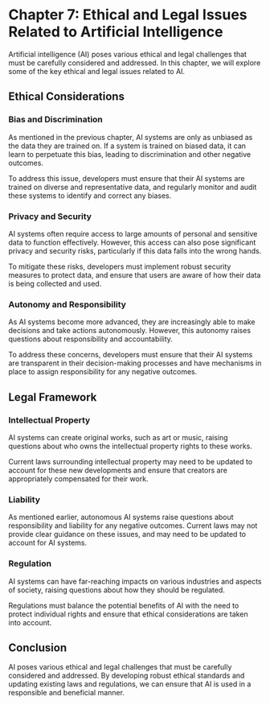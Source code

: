 Chapter 7: Ethical and Legal Issues Related to Artificial Intelligence
======================================================================

Artificial intelligence (AI) poses various ethical and legal challenges that must be carefully considered and addressed. In this chapter, we will explore some of the key ethical and legal issues related to AI.

Ethical Considerations
----------------------

### Bias and Discrimination

As mentioned in the previous chapter, AI systems are only as unbiased as the data they are trained on. If a system is trained on biased data, it can learn to perpetuate this bias, leading to discrimination and other negative outcomes.

To address this issue, developers must ensure that their AI systems are trained on diverse and representative data, and regularly monitor and audit these systems to identify and correct any biases.

### Privacy and Security

AI systems often require access to large amounts of personal and sensitive data to function effectively. However, this access can also pose significant privacy and security risks, particularly if this data falls into the wrong hands.

To mitigate these risks, developers must implement robust security measures to protect data, and ensure that users are aware of how their data is being collected and used.

### Autonomy and Responsibility

As AI systems become more advanced, they are increasingly able to make decisions and take actions autonomously. However, this autonomy raises questions about responsibility and accountability.

To address these concerns, developers must ensure that their AI systems are transparent in their decision-making processes and have mechanisms in place to assign responsibility for any negative outcomes.

Legal Framework
---------------

### Intellectual Property

AI systems can create original works, such as art or music, raising questions about who owns the intellectual property rights to these works.

Current laws surrounding intellectual property may need to be updated to account for these new developments and ensure that creators are appropriately compensated for their work.

### Liability

As mentioned earlier, autonomous AI systems raise questions about responsibility and liability for any negative outcomes. Current laws may not provide clear guidance on these issues, and may need to be updated to account for AI systems.

### Regulation

AI systems can have far-reaching impacts on various industries and aspects of society, raising questions about how they should be regulated.

Regulations must balance the potential benefits of AI with the need to protect individual rights and ensure that ethical considerations are taken into account.

Conclusion
----------

AI poses various ethical and legal challenges that must be carefully considered and addressed. By developing robust ethical standards and updating existing laws and regulations, we can ensure that AI is used in a responsible and beneficial manner.
